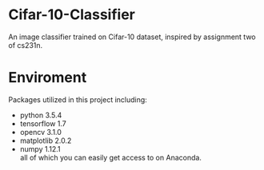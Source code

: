 # Cifar-10-Classifier
An image classifier trained on Cifar-10 dataset, inspired by assignment two of cs231n.


# Enviroment
Packages utilized in this project including:<br>
* python 3.5.4<br>
* tensorflow 1.7<br>
* opencv 3.1.0<br>
* matplotlib 2.0.2<br>
* numpy 1.12.1<br>
all of which you can easily get access to on Anaconda.

